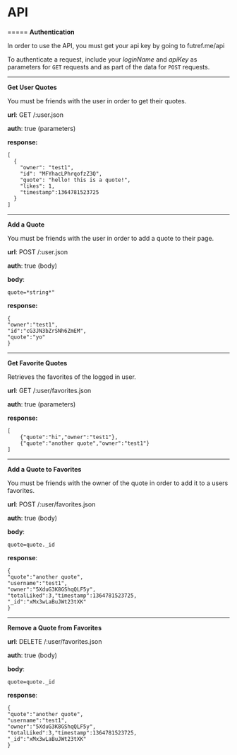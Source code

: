 # API
=====
**Authentication**

In order to use the API, you must get your api key by going to futref.me/api

To authenticate a request, include your *loginName* and *apiKey* as parameters for `GET` requests and as part of the data for `POST` requests.
- - -
**Get User Quotes**

You must be friends with the user in order to get their quotes.

**url**: GET /:user.json

**auth**: true (parameters)

**response:**

	[
	  {
	    "owner": "test1",
	  	"id": "MFYhacLPhrqofzZ3Q",
		"quote": "hello! this is a quote!",
		"likes": 1,
		"timestamp":1364781523725
	  }
	]
- - -
**Add a Quote**

You must be friends with the user in order to add a quote to their page.

**url**: POST /:user.json

**auth**: true (body)

**body**: 

	quote=*string*"

**response:**
	
	{
	"owner":"test1",
	"id":"cG3JN3bZrSNh6ZmEM",
	"quote":"yo"	
	}
	
- - -
**Get Favorite Quotes**

Retrieves the favorites of the logged in user.

**url**: GET /:user/favorites.json

**auth**: true (parameters)

**response:**
		
	[
		{"quote":"hi","owner":"test1"},
		{"quote":"another quote","owner":"test1"}
	]
- - -
**Add a Quote to Favorites**

You must be friends with the owner of the quote in order to add it to a users favorites.

**url**: POST /:user/favorites.json

**auth**: true (body)

**body**:
	
	quote=quote._id

**response**:

	{
	"quote":"another quote",
	"username":"test1",
	"owner":"5XduG3K8GShqQLF5y",
	"totalLiked":3,"timestamp":1364781523725,
	"_id":"xMx3wLaBuJWt23tXK"
	}
- - -
**Remove a Quote from Favorites**

**url**: DELETE /:user/favorites.json

**auth**: true (body)

**body**:
	
	quote=quote._id

**response**:

	{
	"quote":"another quote",
	"username":"test1",
	"owner":"5XduG3K8GShqQLF5y",
	"totalLiked":3,"timestamp":1364781523725,
	"_id":"xMx3wLaBuJWt23tXK"
	}
	